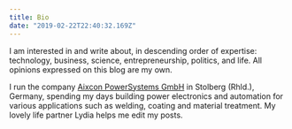 ```yaml
---
title: Bio 
date: "2019-02-22T22:40:32.169Z"
---
```


I am interested in and write about, in descending order of expertise: technology, business, science, entrepreneurship, politics, and life. All opinions expressed on this blog are my own.

I run the company [Aixcon PowerSystems GmbH](aixcon.de) in Stolberg (Rhld.), Germany, spending my days building power electronics and automation for various applications such as welding, coating and material treatment. My lovely life partner Lydia helps me edit my posts.